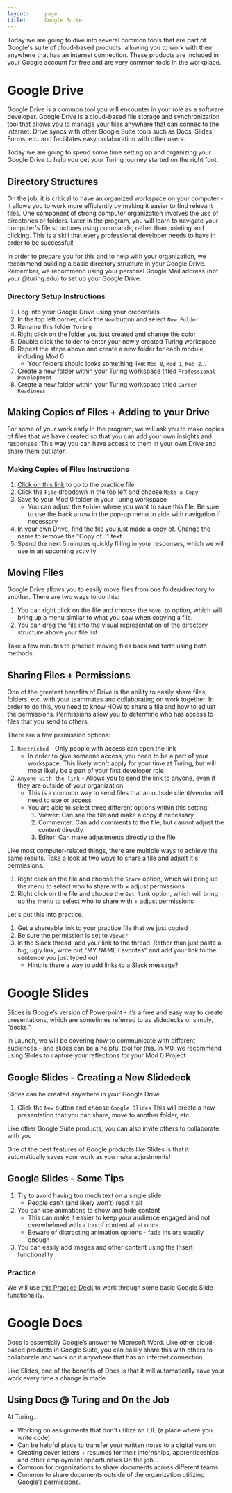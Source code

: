 ```yaml
---
layout:     page
title:      Google Suite
---
```

Today we are going to dive into several common tools that are part of Google's suite of cloud-based products, allowing you to work with them anywhere that has an internet connection. These products are included in your Google account for free and are very common tools in the workplace.

# Google Drive
Google Drive is a common tool you will encounter in your role as a software developer. Google Drive is a cloud-based file storage and synchronization tool that allows you to manage your files anywhere that can connec to the internet. Drive syncs with other Google Suite tools such as Docs, Slides, Forms, etc. and facilitates easy collaboration with other users.

Today we are going to spend some time setting up and organizing your Google Drive to help you get your Turing journey started on the right foot.

## Directory Structures
On the job, it is critical to have an organized workspace on your computer - it allows you to work more efficiently by making it easier to find relevant files. One component of strong computer organization involves the use of directories or folders. Later in the program, you will learn to navigate your computer's file structures using commands, rather than pointing and clicking. This is a skill that every professional developer needs to have in order to be successful! 

In order to prepare you for this and to help with your organization, we recommend building a basic directory structure in your Google Drive. Remember, we recommend using your personal Google Mail address (not your @turing.edu) to set up your Google Drive.

### Directory Setup Instructions
1. Log into your Google Drive using your credentials
1. In the top left corner, click the `New` button and select `New Folder`
1. Rename this folder `Turing`
1. Right click on the folder you just created and change the color
1. Double click the folder to enter your newly created Turing workspace
1. Repeat the steps above and create a new folder for each module, including Mod 0
    - Your folders should looks something like: `Mod 0`, `Mod 1`, `Mod 2`...
1. Create a new folder within your Turing workspace titled `Professional Development`
1. Create a new folder within your Turing workspace titled `Career Readiness`

## Making Copies of Files + Adding to your Drive
For some of your work early in the program, we will ask you to make copies of files that we have created so that you can add your own insights and responses. This way you can have access to them in your own Drive and share them out later.

### Making Copies of Files Instructions
1. [Click on this link](https://docs.google.com/document/d/1_aTONYERGptEc4hCz8DRN3kWpoAJTR1NaFnz6scVqhg/edit?usp=sharing) to go to the practice file
1. Click the `File` dropdown in the top left and choose `Make a Copy`
1. Save to your Mod 0 folder in your Turing workspace
    - You can adjust the `Folder` where you want to save this file. Be sure to use the back arrow in the pop-up menu to aide with navigation if necessary
1. In your own Drive, find the file you just made a copy of. Change the name to remove the "Copy of..." text
1. Spend the next 5 minutes quickly filling in your responses, which we will use in an upcoming activity


## Moving Files
Google Drive allows you to easily move files from one folder/directory to another. There are two ways to do this:
1. You can right click on the file and choose the `Move to` option, which will bring up a menu similar to what you saw when copying a file.
1. You can drag the file into the visual representation of the directory structure above your file list

Take a few minutes to practice moving files back and forth using both methods.

## Sharing Files + Permissions
One of the greatest benefits of Drive is the ability to easily share files, folders, etc. with your teammates and collaborating on work together. In order to do this, you need to know HOW to share a file and how to adjust the permissions. Permissions allow you to determine who has access to files that you send to others.

There are a few permission options:
1. `Restricted` - Only people with access can open the link
    - In order to give someone access, you need to be a part of your workspace. This likely won't apply for your time at Turing, but will most likely be a part of your first developer role
1. `Anyone with the link` - Allows you to send the link to anyone, even if they are outside of your organization
    - This is a common way to send files that an outside client/vendor will need to use or access
    - You are able to select three different options within this setting:
        1. Viewer: Can see the file and make a copy if necessary
        1. Commenter: Can add comments to the file, but cannot adjust the content directly
        1. Editor: Can make adjustments directly to the file

Like most computer-related things, there are multiple ways to achieve the same results. Take a look at two ways to share a file and adjust it's permissions.

1. Right click on the file and choose the `Share` option, which will bring up the menu to select who to share with + adjust permissions
1. Right click on the file and choose the `Get link` option, which will bring up the menu to select who to share with + adjust permissions

Let's put this into practice.
1. Get a shareable link to your practice file that we just copied
1. Be sure the permission is set to `Viewer`
2. In the Slack thread, add your link to the thread. Rather than just paste a big, ugly link, write out "MY NAME Favorites" and add your link to the sentence you just typed out 
    - Hint: Is there a way to add links to a Slack message? 

# Google Slides
Slides is Google’s version of Powerpoint - it’s a free and easy way to create presentations, which are sometimes referred to as slidedecks or simply, “decks."

In Launch, we will be covering how to communicate with different audiences - and slides can be a helpful tool for this. In M0, we recommend using Slides to capture your reflections for your Mod 0 Project

## Google Slides - Creating a New Slidedeck
Slides can be created anywhere in your Google Drive.
1. Click the `New` button and choose `Google Slides` This will create a new presentation that you can share, move to another folder, etc.

Like other Google Suite products, you can also invite others to collaborate with you

One of the best features of Google products like Slides is that it automatically saves your work as you make adjustments! 

## Google Slides - Some Tips
1. Try to avoid having too much text on a single slide
    - People can’t (and likely won’t) read it all
1. You can use animations to show and hide content
    - This can make it easier to keep your audience engaged and not overwhelmed with a ton of content all at once
    - Beware of distracting animation options - fade ins are usually enough
1. You can easily add images and other content using the Insert functionality



### Practice

We will use [this Practice Deck](https://docs.google.com/presentation/d/1eZ4Q-o-08n5Ttwz1WkWZiM6VgxQV0Nw8IyH45eebUjQ/edit?usp=sharing) to work through some basic Google Slide functionality.

# Google Docs
Docs is essentially Google’s answer to Microsoft Word. Like other cloud-based products in Google Suite, you can easily share this with others to collaborate and work on it anywhere that has an internet connection.

Like Slides, one of the benefits of Docs is that it will automatically save your work every time a change is made.

## Using Docs @ Turing and On the Job
At Turing...
- Working on assignments that don't utilize an IDE (a place where you write code)
- Can be helpful place to transfer your written notes to a digital version
- Creating cover letters + resumes for their internships, apprenticeships and other employment opportunities
On the job…
- Common for organizations to share documents across different teams
- Common to share documents outside of the organization utilizing Google’s permissions.
